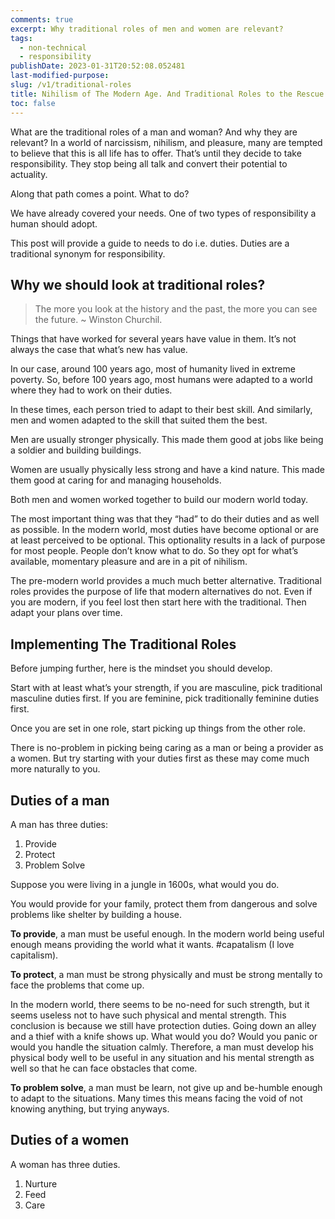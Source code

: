 ```yaml
---
comments: true
excerpt: Why traditional roles of men and women are relevant?
tags:
  - non-technical
  - responsibility
publishDate: 2023-01-31T20:52:08.052481
last-modified-purpose:
slug: /v1/traditional-roles
title: Nihilism of The Modern Age. And Traditional Roles to the Rescue.
toc: false
---
```


What are the traditional roles of a man and woman? And why they are relevant?
In a world of narcissism, nihilism, and pleasure, many are tempted to believe that this is all life has to offer. That’s until they decide to take responsibility. They stop being all talk and convert their potential to actuality.

Along that path comes a point. What to do?

We have already covered your needs. One of two types of responsibility a human should adopt.

This post will provide a guide to needs to do i.e. duties. Duties are a traditional synonym for responsibility.

## Why we should look at traditional roles?

> The more you look at the history and the past, the more you can see the future.
> ~ Winston Churchil.

Things that have worked for several years have value in them. It’s not always the case that what’s new has value.

In our case, around 100 years ago, most of humanity lived in extreme poverty. So, before 100 years ago, most humans were adapted to a world where they had to work on their duties.

In these times, each person tried to adapt to their best skill. And similarly, men and women adapted to the skill that suited them the best.

Men are usually stronger physically. This made them good at jobs like being a soldier and building buildings.

Women are usually physically less strong and have a kind nature. This made them good at caring for and managing households.

Both men and women worked together to build our modern world today.

The most important thing was that they “had” to do their duties and as well as possible. In the modern world, most duties have become optional or are at least perceived to be optional. This optionality results in a lack of purpose for most people. People don’t know what to do. So they opt for what’s available, momentary pleasure and are in a pit of nihilism.

The pre-modern world provides a much much better alternative. Traditional roles provides the purpose of life that modern alternatives do not. Even if you are modern, if you feel lost then start here with the traditional. Then adapt your plans over time.

## Implementing The Traditional Roles

Before jumping further, here is the mindset you should develop.

Start with at least what’s your strength, if you are masculine, pick traditional masculine duties first. If you are feminine, pick traditionally feminine duties first.

Once you are set in one role, start picking up things from the other role.

There is no-problem in picking being caring as a man or being a provider as a women. But try starting with your duties first as these may come much more naturally to you.

## Duties of a man

A man has three duties:

1. Provide
2. Protect
3. Problem Solve

Suppose you were living in a jungle in 1600s, what would you do.

You would provide for your family, protect them from dangerous and solve problems like shelter by building a house.

**To provide**, a man must be useful enough. In the modern world being useful enough means providing the world what it wants. #capatalism (I love capitalism).

**To protect**, a man must be strong physically and must be strong mentally to face the problems that come up.

In the modern world, there seems to be no-need for such strength, but it seems useless not to have such physical and mental strength. This conclusion is because we still have protection duties. Going down an alley and a thief with a knife shows up. What would you do? Would you panic or would you handle the situation calmly. Therefore, a man must develop his physical body well to be useful in any situation and his mental strength as well so that he can face obstacles that come.

**To problem solve**, a man must be learn, not give up and be-humble enough to adapt to the situations. Many times this means facing the void of not knowing anything, but trying anyways.

## Duties of a women

A woman has three duties.

1. Nurture
2. Feed
3. Care
